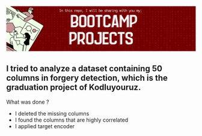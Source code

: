 ![This is an image](2.png)
---
I tried to analyze a dataset containing 50 columns in forgery detection, which is the graduation project of Kodluyouruz.
-
What was done ?

- I deleted the missing columns
- I found the columns that are highly correlated
- I applied target encoder
